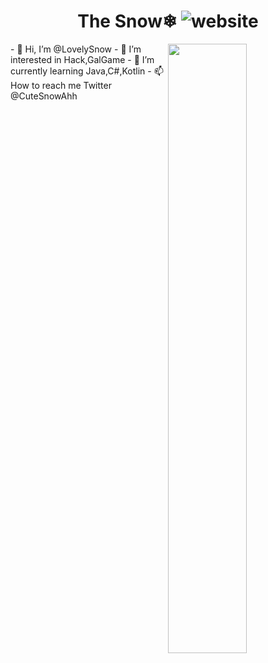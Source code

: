 <h1 align="center">The Snow❄ <img src="https://img.shields.io/badge/Language-Java-orange" alt="website"/></h1>  
<img align="right" width="50%" src="https://github-readme-stats.vercel.app/api?username=lovelysnow&theme=dark&show_icons=true">
- 👋 Hi, I’m @LovelySnow
- 👀 I’m interested in Hack,GalGame
- 🌱 I’m currently learning Java,C#,Kotlin
- 📫 How to reach me Twitter @CuteSnowAhh

<!---
LovelySnow/LovelySnow is a ✨ special ✨ repository because its `README.md` (this file) appears on your GitHub profile.
You can click the Preview link to take a look at your changes.
--->
